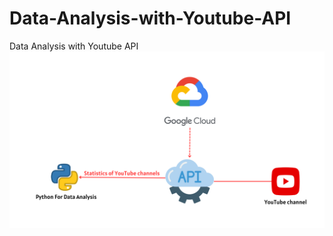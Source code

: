 # Data-Analysis-with-Youtube-API
Data Analysis with Youtube API
<img align="center" alt="Coding" width="600" src="https://raw.githubusercontent.com/Kanyawee12/Data-Analysis-with-Youtube-API/main/Picture/Concept%20Project.png">
